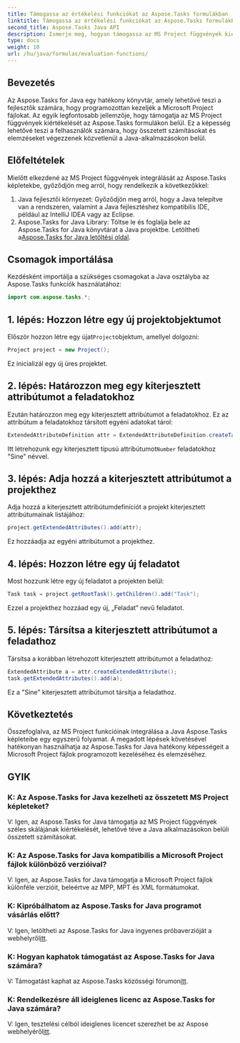 ```yaml
---
title: Támogassa az értékelési funkciókat az Aspose.Tasks formulákban
linktitle: Támogassa az értékelési funkciókat az Aspose.Tasks formulákban
second_title: Aspose.Tasks Java API
description: Ismerje meg, hogyan támogassa az MS Project függvények kiértékelését Aspose.Tasks képletekben Java használatával. Növelje termelékenységét az Aspose.Tasks segítségével.
type: docs
weight: 10
url: /hu/java/formulas/evaluation-functions/
---
```


## Bevezetés
Az Aspose.Tasks for Java egy hatékony könyvtár, amely lehetővé teszi a fejlesztők számára, hogy programozottan kezeljék a Microsoft Project fájlokat. Az egyik legfontosabb jellemzője, hogy támogatja az MS Project függvények kiértékelését az Aspose.Tasks formulákon belül. Ez a képesség lehetővé teszi a felhasználók számára, hogy összetett számításokat és elemzéseket végezzenek közvetlenül a Java-alkalmazásokon belül.
## Előfeltételek
Mielőtt elkezdené az MS Project függvények integrálását az Aspose.Tasks képletekbe, győződjön meg arról, hogy rendelkezik a következőkkel:
1. Java fejlesztői környezet: Győződjön meg arról, hogy a Java telepítve van a rendszeren, valamint a Java fejlesztéshez kompatibilis IDE, például az IntelliJ IDEA vagy az Eclipse.
2.  Aspose.Tasks for Java Library: Töltse le és foglalja bele az Aspose.Tasks for Java könyvtárat a Java projektbe. Letöltheti a[Aspose.Tasks for Java letöltési oldal](https://releases.aspose.com/tasks/java/).
## Csomagok importálása
Kezdésként importálja a szükséges csomagokat a Java osztályba az Aspose.Tasks funkciók használatához:
```java
import com.aspose.tasks.*;
```

## 1. lépés: Hozzon létre egy új projektobjektumot
 Először hozzon létre egy újat`Project`objektum, amellyel dolgozni:
```java
Project project = new Project();
```
Ez inicializál egy új üres projektet.
## 2. lépés: Határozzon meg egy kiterjesztett attribútumot a feladatokhoz
Ezután határozzon meg egy kiterjesztett attribútumot a feladatokhoz. Ez az attribútum a feladatokhoz társított egyéni adatokat tárol:
```java
ExtendedAttributeDefinition attr = ExtendedAttributeDefinition.createTaskDefinition(CustomFieldType.Number, ExtendedAttributeTask.Number1, "Sine");
```
 Itt létrehozunk egy kiterjesztett típusú attribútumot`Number` feladatokhoz "Sine" névvel.
## 3. lépés: Adja hozzá a kiterjesztett attribútumot a projekthez
Adja hozzá a kiterjesztett attribútumdefiníciót a projekt kiterjesztett attribútumainak listájához:
```java
project.getExtendedAttributes().add(attr);
```
Ez hozzáadja az egyéni attribútumot a projekthez.
## 4. lépés: Hozzon létre egy új feladatot
Most hozzunk létre egy új feladatot a projekten belül:
```java
Task task = project.getRootTask().getChildren().add("Task");
```
Ezzel a projekthez hozzáad egy új, „Feladat” nevű feladatot.
## 5. lépés: Társítsa a kiterjesztett attribútumot a feladathoz
Társítsa a korábban létrehozott kiterjesztett attribútumot a feladathoz:
```java
ExtendedAttribute a = attr.createExtendedAttribute();
task.getExtendedAttributes().add(a);
```
Ez a "Sine" kiterjesztett attribútumot társítja a feladathoz.

## Következtetés
Összefoglalva, az MS Project funkcióinak integrálása a Java Aspose.Tasks képleteibe egy egyszerű folyamat. A megadott lépések követésével hatékonyan használhatja az Aspose.Tasks for Java hatékony képességeit a Microsoft Project fájlok programozott kezeléséhez és elemzéséhez.
## GYIK
### K: Az Aspose.Tasks for Java kezelheti az összetett MS Project képleteket?
V: Igen, az Aspose.Tasks for Java támogatja az MS Project függvények széles skálájának kiértékelését, lehetővé téve a Java alkalmazásokon belüli összetett számításokat.
### K: Az Aspose.Tasks for Java kompatibilis a Microsoft Project fájlok különböző verzióival?
V: Igen, az Aspose.Tasks for Java támogatja a Microsoft Project fájlok különféle verzióit, beleértve az MPP, MPT és XML formátumokat.
### K: Kipróbálhatom az Aspose.Tasks for Java programot vásárlás előtt?
 V: Igen, letöltheti az Aspose.Tasks for Java ingyenes próbaverzióját a webhelyről[itt](https://purchase.aspose.com/buy).
### K: Hogyan kaphatok támogatást az Aspose.Tasks for Java számára?
V: Támogatást kaphat az Aspose.Tasks közösségi fórumon[itt](https://forum.aspose.com/c/tasks/15).
### K: Rendelkezésre áll ideiglenes licenc az Aspose.Tasks for Java számára?
 V: Igen, tesztelési célból ideiglenes licencet szerezhet be az Aspose webhelyéről[itt](https://purchase.aspose.com/temporary-license/).